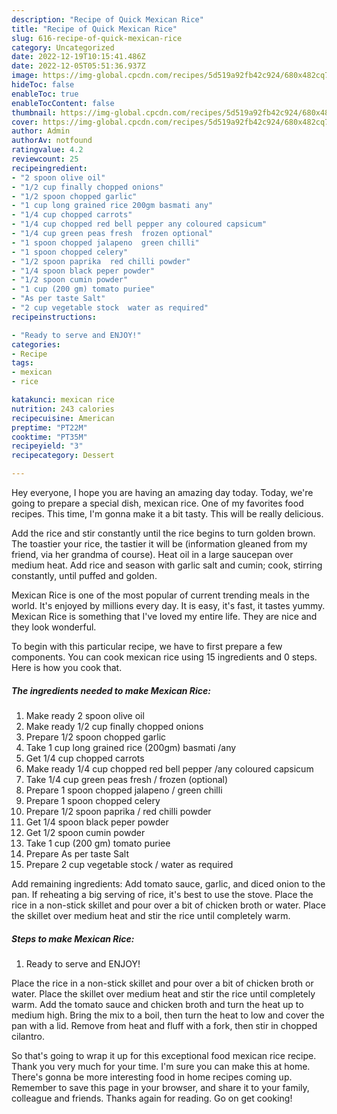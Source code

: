 ```yaml
---
description: "Recipe of Quick Mexican Rice"
title: "Recipe of Quick Mexican Rice"
slug: 616-recipe-of-quick-mexican-rice
category: Uncategorized
date: 2022-12-19T10:15:41.486Z
date: 2022-12-05T05:51:36.937Z
image: https://img-global.cpcdn.com/recipes/5d519a92fb42c924/680x482cq70/mexican-rice-recipe-main-photo.jpg
hideToc: false
enableToc: true
enableTocContent: false
thumbnail: https://img-global.cpcdn.com/recipes/5d519a92fb42c924/680x482cq70/mexican-rice-recipe-main-photo.jpg
cover: https://img-global.cpcdn.com/recipes/5d519a92fb42c924/680x482cq70/mexican-rice-recipe-main-photo.jpg
author: Admin
authorAv: notfound
ratingvalue: 4.2
reviewcount: 25
recipeingredient:
- "2 spoon olive oil"
- "1/2 cup finally chopped onions"
- "1/2 spoon chopped garlic"
- "1 cup long grained rice 200gm basmati any"
- "1/4 cup chopped carrots"
- "1/4 cup chopped red bell pepper any coloured capsicum"
- "1/4 cup green peas fresh  frozen optional"
- "1 spoon chopped jalapeno  green chilli"
- "1 spoon chopped celery"
- "1/2 spoon paprika  red chilli powder"
- "1/4 spoon black peper powder"
- "1/2 spoon cumin powder"
- "1 cup (200 gm) tomato puriee"
- "As per taste Salt"
- "2 cup vegetable stock  water as required"
recipeinstructions:

- "Ready to serve and ENJOY!"
categories:
- Recipe
tags:
- mexican
- rice

katakunci: mexican rice 
nutrition: 243 calories
recipecuisine: American
preptime: "PT22M"
cooktime: "PT35M"
recipeyield: "3"
recipecategory: Dessert

---
```



Hey everyone, I hope you are having an amazing day today. Today, we're going to prepare a special dish, mexican rice. One of my favorites food recipes. This time, I'm gonna make it a bit tasty. This will be really delicious.

Add the rice and stir constantly until the rice begins to turn golden brown. The toastier your rice, the tastier it will be (information gleaned from my friend, via her grandma of course). Heat oil in a large saucepan over medium heat. Add rice and season with garlic salt and cumin; cook, stirring constantly, until puffed and golden.

Mexican Rice is one of the most popular of current trending meals in the world. It's enjoyed by millions every day. It is easy, it's fast, it tastes yummy. Mexican Rice is something that I've loved my entire life. They are nice and they look wonderful.


To begin with this particular recipe, we have to first prepare a few components. You can cook mexican rice using 15 ingredients and 0 steps. Here is how you cook that.

<!--inarticleads1-->

##### The ingredients needed to make Mexican Rice:

1. Make ready 2 spoon olive oil
1. Make ready 1/2 cup finally chopped onions
1. Prepare 1/2 spoon chopped garlic
1. Take 1 cup long grained rice (200gm) basmati /any
1. Get 1/4 cup chopped carrots
1. Make ready 1/4 cup chopped red bell pepper /any coloured capsicum
1. Take 1/4 cup green peas fresh / frozen (optional)
1. Prepare 1 spoon chopped jalapeno / green chilli
1. Prepare 1 spoon chopped celery
1. Prepare 1/2 spoon paprika / red chilli powder
1. Get 1/4 spoon black peper powder
1. Get 1/2 spoon cumin powder
1. Take 1 cup (200 gm) tomato puriee
1. Prepare As per taste Salt
1. Prepare 2 cup vegetable stock / water as required


Add remaining ingredients: Add tomato sauce, garlic, and diced onion to the pan. If reheating a big serving of rice, it&#39;s best to use the stove. Place the rice in a non-stick skillet and pour over a bit of chicken broth or water. Place the skillet over medium heat and stir the rice until completely warm. 

<!--inarticleads2-->

##### Steps to make Mexican Rice:


1. Ready to serve and ENJOY!

Place the rice in a non-stick skillet and pour over a bit of chicken broth or water. Place the skillet over medium heat and stir the rice until completely warm. Add the tomato sauce and chicken broth and turn the heat up to medium high. Bring the mix to a boil, then turn the heat to low and cover the pan with a lid. Remove from heat and fluff with a fork, then stir in chopped cilantro. 

So that's going to wrap it up for this exceptional food mexican rice recipe. Thank you very much for your time. I'm sure you can make this at home. There's gonna be more interesting food in home recipes coming up. Remember to save this page in your browser, and share it to your family, colleague and friends. Thanks again for reading. Go on get cooking!
